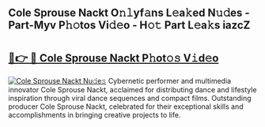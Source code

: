 ## Cole Sprouse Nackt O𝚗𝚕yf𝚊ns L𝚎a𝚔ed N𝚞𝚍es - Part-Myv P𝚑𝚘tos Vi𝚍𝚎o - H𝚘𝚝 Part L𝚎a𝚔s iazcZ

# <h2><a href="http://kf5nxeq.oniu.top/?m=Cole+Sprouse+Nackt">🔗👉 🔴 Cole Sprouse Nackt P𝚑ot𝚘𝚜 V𝚒d𝚎o</a></h2>

[![Cole Sprouse Nackt Nu𝚍e𝚜](https://i.imgur.com/0qMVB7G.gif)](http://kf5nxeq.oniu.top/?m=Cole+Sprouse+Nackt)
Cybernetic performer and multimedia innovator Cole Sprouse Nackt, acclaimed for distributing dance and lifestyle inspiration through viral dance sequences and compact films. Outstanding producer Cole Sprouse Nackt, celebrated for their exceptional skills and accomplishments in bringing creative projects to life.  

